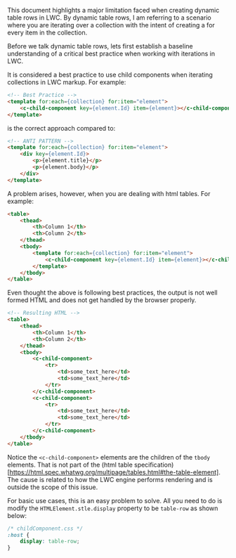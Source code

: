 This document highlights a major limitation faced when creating dynamic table rows in LWC. By dynamic table rows, I am referring to a scenario where you are iterating over a collection with the intent of creating a <tr> for every item in the collection. 

Before we talk dynamic table rows, lets first establish a baseline understanding of a critical best practice when working with iterations in LWC. 

It is considered a best practice to use child components when iterating collections in LWC markup.
For example:

```html
<!-- Best Practice -->
<template for:each={collection} for:item="element">
    <c-child-component key={element.Id} item={element}></c-child-component>
</template>
```
is the correct approach compared to:

```html
<!-- ANTI PATTERN -->
<template for:each={collection} for:item="element">
    <div key={element.Id}>
        <p>{element.title}</p>
        <p>{element.body}</p>
    </div>
</template>
```

A problem arises, however, when you are dealing with html tables. 
For example:

```html
<table>
    <thead>
        <th>Column 1</th>
        <th>Column 2</th>
    </thead>
    <tbody>
        <template for:each={collection} for:item="element">
            <c-child-component key={element.Id} item={element}></c-child-component>
        </template>
    </tbody>
</table>
```
Even thought the above is following best practices, the output is not well formed HTML and does not get handled by the browser properly.
```html
<!-- Resulting HTML -->
<table>
    <thead>
        <th>Column 1</th>
        <th>Column 2</th>
    </thead>
    <tbody>
        <c-child-component>
            <tr>
                <td>some_text_here</td>
                <td>some_text_here</td>
            </tr>
        </c-child-component>
        <c-child-component>
            <tr>
                <td>some_text_here</td>
                <td>some_text_here</td>
            </tr>
        </c-child-component>
    </tbody>
</table>
```
Notice the `<c-child-component>` elements are the children of the `tbody` elements. That is not part of the (html table specification)[https://html.spec.whatwg.org/multipage/tables.html#the-table-element].
The cause is related to how the LWC engine performs rendering and is outside the scope of this issue. 

For basic use cases, this is an easy problem to solve. All you need to do is modify the `HTMLElement.stle.display` property to be `table-row` as shown below:

```css
/* childComponent.css */
:host {
    display: table-row;
}
```